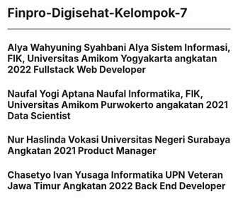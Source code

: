 # Finpro-Digisehat-Kelompok-7
---------------------------------------------------------------
Alya Wahyuning Syahbani
Alya
Sistem Informasi, FIK, Universitas Amikom Yogyakarta angkatan 2022
Fullstack Web Developer
---------------------------------------------------------------
Naufal Yogi Aptana
Naufal
Informatika, FIK, Universitas Amikom Purwokerto angakatan 2021
Data Scientist
----------------------------------------------------------------
Nur Haslinda
Vokasi
Universitas Negeri Surabaya
Angkatan 2021 
Product Manager
----------------------------------------------------------------
Chasetyo Ivan Yusaga
Informatika
UPN Veteran Jawa Timur
Angkatan 2022
Back End Developer
----------------------------------------------------------------
